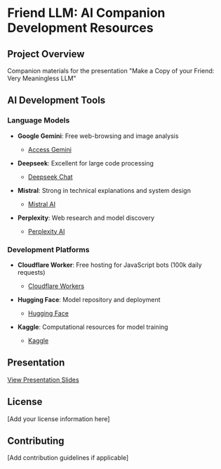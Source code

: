 # Friend LLM: AI Companion Development Resources

## Project Overview
Companion materials for the presentation "Make a Copy of your Friend: Very Meaningless LLM"

## AI Development Tools

### Language Models
- **Google Gemini**: Free web-browsing and image analysis
  - [Access Gemini](https://gemini.google.com/app)

- **Deepseek**: Excellent for large code processing
  - [Deepseek Chat](https://chat.deepseek.com/)

- **Mistral**: Strong in technical explanations and system design
  - [Mistral AI](https://mistral.ai/)

- **Perplexity**: Web research and model discovery
  - [Perplexity AI](https://www.perplexity.ai/)

### Development Platforms
- **Cloudflare Worker**: Free hosting for JavaScript bots (100k daily requests)
  - [Cloudflare Workers](https://workers.cloudflare.com/)

- **Hugging Face**: Model repository and deployment
  - [Hugging Face](https://huggingface.co/)

- **Kaggle**: Computational resources for model training
  - [Kaggle](https://www.kaggle.com/)

## Presentation
[View Presentation Slides](https://docs.google.com/presentation/d/1SXJzhXNg7AbmrcmK0wZWLKhXmptjeBaEOugi0a1wLp4/edit?usp=sharing)

## License
[Add your license information here]

## Contributing
[Add contribution guidelines if applicable]
